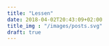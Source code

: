 ```yaml
---
title: "Lessen"
date: 2018-04-02T20:43:09+02:00
title_img : "/images/posts.svg"
draft: true
---
```

